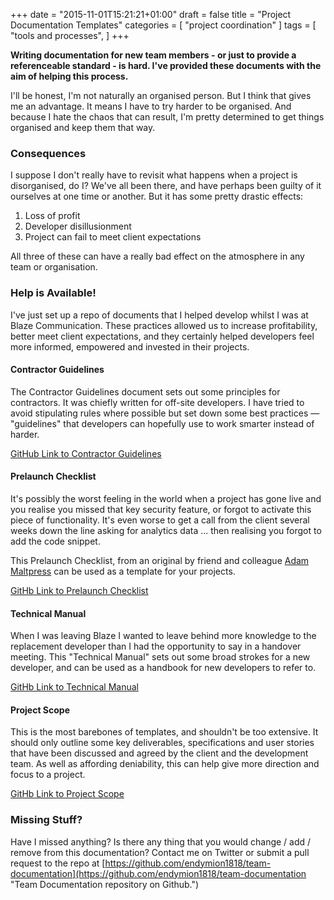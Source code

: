 +++
date = "2015-11-01T15:21:21+01:00"
draft = false
title = "Project Documentation Templates"
categories = [
  "project coordination"
]
tags = [ 
    "tools and processes", 
]
+++

**Writing documentation for new team members - or just to provide a referenceable standard - is hard. I've provided these documents with the aim of helping this process.**

I'll be honest, I'm not naturally an organised person. But I think that gives me an advantage. It means I have to try harder to be organised. And because I hate the chaos that can result, I'm pretty determined to get things organised and keep them that way.

### Consequences

I suppose I don't really have to revisit what happens when a project is disorganised, do I? We've all been there, and have perhaps been guilty of it ourselves at one time or another. But it has some pretty drastic effects:

1. Loss of profit
2. Developer disillusionment
3. Project can fail to meet client expectations

All three of these can have a really bad effect on the atmosphere in any team or organisation.

### Help is Available!

I've just set up a repo of documents that I helped develop whilst I was at Blaze Communication. These practices allowed us to increase profitability, better meet client expectations, and they certainly helped developers feel more informed, empowered and invested in their projects.

#### **Contractor Guidelines**

The Contractor Guidelines document sets out some principles for contractors. It was chiefly written for off-site developers. I have tried to avoid stipulating rules where possible but set down some best practices — "guidelines" that developers can hopefully use to work smarter instead of harder.

[GitHub Link to Contractor Guidelines](https://github.com/endymion1818/team-documentation/blob/master/contractor-guidelines.md "Contractor Guidelines document on Github")

#### **Prelaunch Checklist**

It's possibly the worst feeling in the world when a project has gone live and you realise you missed that key security feature, or forgot to activate this piece of functionality. It's even worse to get a call from the client several weeks down the line asking for analytics data ... then realising you forgot to add the code snippet.

This Prelaunch Checklist, from an original by friend and colleague [Adam Maltpress](http://maltpress.co.uk/ "Blog of developer Adam Maltpress") can be used as a template for your projects.

[GitHb Link to Prelaunch Checklist](https://github.com/endymion1818/team-documentation/blob/master/prelaunch-checklist.md "Prelaunch Checklist on Github.")

#### **Technical Manual**

When I was leaving Blaze I wanted to leave behind more knowledge to the replacement developer than I had the opportunity to say in a handover meeting. This "Technical Manual" sets out some broad strokes for a new developer, and can be used as a handbook for new developers to refer to.

[GitHb Link to Technical Manual](https://github.com/endymion1818/team-documentation/blob/master/technicalmanual.md "Technical Manual on Github")

#### **Project Scope**

This is the most barebones of templates, and shouldn't be too extensive. It should only outline some key deliverables, specifications and user stories that have been discussed and agreed by the client and the development team. As well as affording deniability, this can help give more direction and focus to a project.

[GitHb Link to Project Scope](https://github.com/endymion1818/team-documentation/blob/master/projectscope.md "Projet Scope on Github.")

### Missing Stuff?

Have I missed anything? Is there any thing that you would change / add / remove from this documentation? Contact me on Twitter or submit a pull request to the repo at [https://github.com/endymion1818/team-documentation](https://github.com/endymion1818/team-documentation "Team Documentation repository on Github.")
